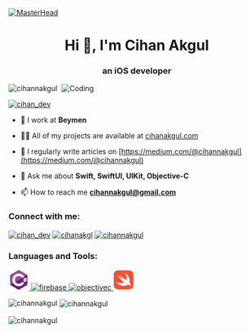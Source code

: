 [![MasterHead](https://www.appcul.com/assets/img/services/service-details-thumbnail-3.1.png)](https://www.cihanakgul.com)
<h1 align="center">Hi 👋, I'm Cihan Akgul</h1>
<h3 align="center">an iOS developer</h3>
<img align="right" alt="Coding" width="400" src="https://i.pinimg.com/originals/d4/81/f3/d481f3c72e283309071f79e01b05c06d.gif">

<p align="left"> <img src="https://komarev.com/ghpvc/?username=cihannakgul&label=Profile%20views&color=0e75b6&style=flat" alt="cihannakgul" /> </p>

<p align="left"> <a href="https://twitter.com/cihan_dev" target="blank"><img src="https://img.shields.io/twitter/follow/cihan_dev?logo=twitter&style=for-the-badge" alt="cihan_dev" /></a> </p>

- 🔭 I work at **Beymen**

- 👨‍💻 All of my projects are available at [cihanakgul.com](cihanakgul.com)

- 📝 I regularly write articles on [https://medium.com/@cihannakgul](https://medium.com/@cihannakgul)

- 💬 Ask me about **Swift, SwiftUI, UIKit, Objective-C**

- 📫 How to reach me **cihannakgul@gmail.com**

<h3 align="left">Connect with me:</h3>
<p align="left">
<a href="https://twitter.com/cihan_dev" target="blank"><img align="center" src="https://raw.githubusercontent.com/rahuldkjain/github-profile-readme-generator/master/src/images/icons/Social/twitter.svg" alt="cihan_dev" height="30" width="40" /></a>
<a href="https://linkedin.com/in/cihanakgl" target="blank"><img align="center" src="https://raw.githubusercontent.com/rahuldkjain/github-profile-readme-generator/master/src/images/icons/Social/linked-in-alt.svg" alt="cihanakgl" height="30" width="40" /></a>
<a href="https://medium.com/cihannakgul" target="blank"><img align="center" src="https://raw.githubusercontent.com/rahuldkjain/github-profile-readme-generator/master/src/images/icons/Social/medium.svg" alt="cihannakgul" height="30" width="40" /></a>
</p>

<h3 align="left">Languages and Tools:</h3>
<p align="left"> <a href="https://www.w3schools.com/cs/" target="_blank" rel="noreferrer"> <img src="https://raw.githubusercontent.com/devicons/devicon/master/icons/csharp/csharp-original.svg" alt="csharp" width="40" height="40"/> </a> <a href="https://firebase.google.com/" target="_blank" rel="noreferrer"> <img src="https://www.vectorlogo.zone/logos/firebase/firebase-icon.svg" alt="firebase" width="40" height="40"/> </a> <a href="https://developer.apple.com/library/archive/documentation/Cocoa/Conceptual/ProgrammingWithObjectiveC/Introduction/Introduction.html" target="_blank" rel="noreferrer"> <img src="https://www.vectorlogo.zone/logos/apple_objectivec/apple_objectivec-icon.svg" alt="objectivec" width="40" height="40"/> </a> <a href="https://developer.apple.com/swift/" target="_blank" rel="noreferrer"> <img src="https://raw.githubusercontent.com/devicons/devicon/master/icons/swift/swift-original.svg" alt="swift" width="40" height="40"/> </a> </p>

<p><img align="left" src="https://github-readme-stats.vercel.app/api/top-langs?username=cihannakgul&show_icons=true&locale=en&layout=compact" alt="cihannakgul" /></p>

<p>&nbsp;<img align="center" src="https://github-readme-stats.vercel.app/api?username=cihannakgul&show_icons=true&locale=en" alt="cihannakgul" /></p>

<p><img align="center" src="https://github-readme-streak-stats.herokuapp.com/?user=cihannakgul&" alt="cihannakgul" /></p>
